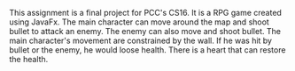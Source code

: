 This assignment is a final project for PCC's CS16.
It is a RPG game created using JavaFx.  The main character can move around the map and shoot bullet to attack an enemy.
The enemy can also move and shoot bullet.
The main character's movement are constrained by the wall.  If he was hit by bullet or the enemy, he would loose health.
There is a heart that can restore the health.

